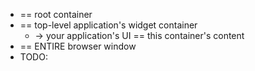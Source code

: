 * == root container
* == top-level application's widget container
  * -> your application's UI == this container's content
* == ENTIRE browser window
* TODO: